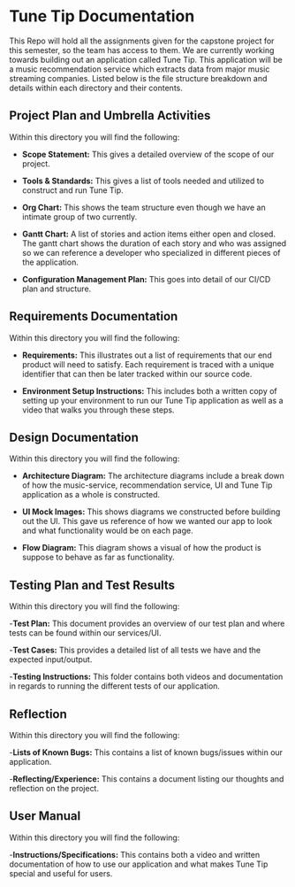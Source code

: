 # Tune Tip Documentation

This Repo will hold all the assignments given for the capstone project for this semester, so the team has access to them. We are currently working towards building out an application called Tune Tip. This application will be a music recommendation service which extracts data from major music streaming companies. Listed below is the file structure breakdown and details within each directory and their contents.

## Project Plan and Umbrella Activities

Within this directory you will find the following:

- **Scope Statement:** This gives a detailed overview of the scope of our project.
  
- **Tools & Standards:** This gives a list of tools needed and utilized to construct and run Tune Tip.
  
- **Org Chart:** This shows the team structure even though we have an intimate group of two currently.
  
- **Gantt Chart:** A list of stories and action items either open and closed. The gantt chart shows the duration of each story and who was assigned so we can reference a developer who specialized in different pieces of the application.
  
- **Configuration Management Plan:** This goes into detail of our CI/CD plan and structure.

## Requirements Documentation

Within this directory you will find the following:

- **Requirements:** This illustrates out a list of requirements that our end product will need to satisfy. Each requirement is traced with a unique identifier that can then be later tracked within our source code.
  
- **Environment Setup Instructions:** This includes both a written copy of setting up your environment to run our Tune Tip application as well as a video that walks you through these steps.

## Design Documentation

Within this directory you will find the following:

- **Architecture Diagram:** The architecture diagrams include a break down of how the music-service, recommendation service, UI and Tune Tip application as a whole is constructed.

- **UI Mock Images:** This shows diagrams we constructed before building out the UI. This gave us reference of how we wanted our app to look and what functionality would be on each page.
  
- **Flow Diagram:** This diagram shows a visual of how the product is suppose to behave as far as functionality.

## Testing Plan and Test Results

Within this directory you will find the following:

-**Test Plan:** This document provides an overview of our test plan and where tests can be found within our services/UI.

-**Test Cases:** This provides a detailed list of all tests we have and the expected input/output.

-**Testing Instructions:** This folder contains both videos and documentation in regards to running the different tests of our application.

## Reflection

Within this directory you will find the following:

-**Lists of Known Bugs:** This contains a list of known bugs/issues within our application.

-**Reflecting/Experience:** This contains a document listing our thoughts and reflection on the project.

## User Manual

Within this directory you will find the following:

-**Instructions/Specifications:** This contains both a video and written documentation of how to use our application and what makes Tune Tip special and useful for users.
